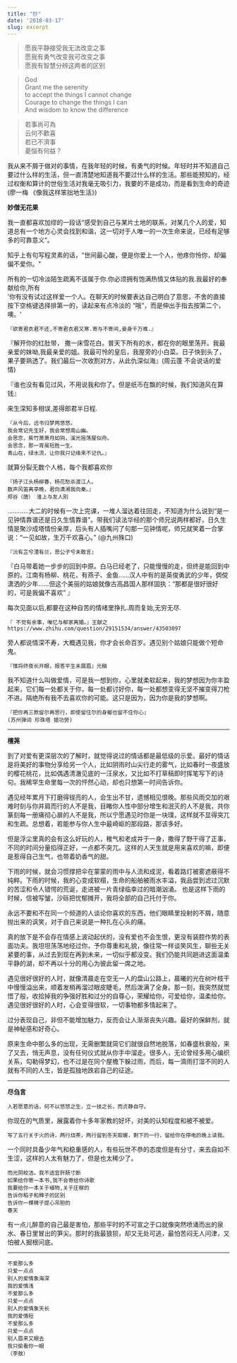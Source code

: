 ```yaml
---
title: "抄"
date: '2018-03-17'
slug: excerpt
---
```



> 愿我平静接受我无法改变之事  
 愿我有勇气改变我可改变之事   
 愿我有智慧分辨这两者的区别  

>God  
Grant me the serenity  
to accept the things I cannot change   
Courage to change the things I can   
And wisdom to know the difference  


>若事尚可為  
云何不歡喜  
若已不濟事  
憂惱有何益？

我从来不屑于做对的事情，在我年轻的时候，有勇气的时候。年轻时并不知道自己要过什么样的生活，但一直清楚地知道我不要过什么样的生活。那些能预知的，经过权衡和算计的世俗生活对我毫无吸引力，我要的不是成功，而是看到生命的奇迹(廖一梅 《像我这样笨拙地生活》)


__妙僧无花果__


我一直都喜欢加缪的一段话“感受到自己与某片土地的联系，对某几个人的爱，知道总有一个地方心灵会找到和谐，这一切对于人唯一的一次生命来说，已经有足够多的可靠意义”。 

知乎上有句写程灵素的话，“世间最心酸，便是你爱上一个人，他疼你怜你，却偏偏不爱你。"

所有的一切冷淡陌生疏离不该属于你.你必须拥有饱满热情又体贴的我.我最好的奉献给你,所有  
'你有没有试过这样爱一个人。在聊天的时候要表达自己明白了意思，不舍的直接按下空格键选择排第一的，读起来有点冷淡的 “哦”，而是伸出手指去按第二个，噢。'


	『欲寄君衣君不还,不寄君衣君又寒.寄与不寄间,妾身千万难.』

『解开你的红肚带， 撒一床雪花白。普天下所有的水，都在你的眼里荡开。我最亲爱的妹呦,我最亲爱的姐。我最可怜的皇后，我屋旁的小白菜。日子快到头了，果子要熟透了。我们最后一次收割对方，从此仇深似海』(周云蓬 不会说话的爱情)

『谁也没有看见过风，不用说我和你了。但是纸币在飘的时候，我们知道风在算钱』


来生深知多相误,差得郎君半日程. 

	『从今后，远书归梦两悠悠。
	我会常记先生好，我会常想南山幽。
	会思念，紫竹萧萧月如钩，溪光摇荡屋似舟。
	会思念，那一宵虽短胜一生。
	青山在，绿水流，让你我只记缘来不记仇。』

就算分裂无数个人格，每个我都喜欢你

	『扬子江头杨柳春，杨花愁杀渡江人。
	数声风笛离亭晚，君向潇湘我向秦。』
	郑谷（唐） 淮上与友人别

…………大二的时候有一次上完课，一堆人溜达着往回走，不知道为什么说到“是一见钟情靠谱还是日久生情靠谱”。带我们读法华经的那个师兄说两样都好，日久生情是聚沙成塔情份亲厚，后头有人插嘴问了句那一见钟情呢，师兄就笑着一合掌说：“一见如故，生万千欢喜心。” (@九州殊口)

	『沅有芷兮澧有兰，思公子兮未敢言』

『白马带着她一步步的回到中原。白马已经老了，只能慢慢的走，但终是能回到中原的。江南有杨柳、桃花，有燕子、金鱼……汉人中有的是英俊勇武的少年，倜傥潇洒的少年……但这个美丽的姑娘就像古高昌国人那样固执：“那都是很好很好的，可是我偏不喜欢” 』

每次见面以后,都要在这种自苦的情绪里挣扎.周而复始,无穷无尽.

	『 不觉有余事，唯忆与郗家离婚。』王献之
	https://www.zhihu.com/question/29151534/answer/43503097


旁人都说情深不寿，大概遇见我，你才会长命百岁。遇见别个姑娘只能做个短命鬼。

	『惟将终夜长开眼，报答平生未展眉』元稹


我不知道什么叫做爱情，可是我一想到你，心里就柔软起来，我的梦想因为你丰盈起来，它们每一处都关于你，每一处都讨好你，每一处都想变得无坚不摧变得刀枪不进。隔绝所有我不去喜欢你的可能。这只是因为，因为你是我的梦想啊。

	『把你再三款留尔再思行，即使留住尔的身躯也留不住你心』 
	(苏州弹词 珍珠塔 搶功勞)

---------------
__檀荛__

到了对爱有更深层次的了解时，就觉得说过的情话都是最低级的示爱。最好的情话是将美好的事物分享给另一个人，比如阴雨时山尖行走的雾气，比如春时一夜盛放的樱花桃花，比如偶遇清澈见底的一汪泉水，又比如不打草稿即时挥笔写下的诗句。我稀罕生命里每一次的怦然心动，却也只想第一时间告诉你。

遇见经年累月下打磨得锃亮的人，会生出不甘，遗憾相见恨晚。那些风雨交加的艰难时刻与你并肩而行的人不是我，目睹你人性中部分增生和泯灭的人不是我，共你篆刻每一册痛彻心扉的人不是我，所以宁愿遇见时你是一块璞，这样就不显得突兀和生疏。总想着，若能参与你人生中最崎岖的那段路，那该多好。

但是浮尘里真的会有这么好玩的人，稚气和老成并于一身，撒得了野干得了正事，不同的时间分量掐得正好，一点都不突兀。这样的人天生就是用来喜欢的嘛，即便是惹得自己生气，也带着奶香气的甜。

下雨的时候，就会习惯撑把伞在蒙蒙的雨中与人流和成泥，看着路灯被雾遮蔽得不纯粹。下雨的时候，我的心变成软榻，生命的船舶被雨水丰溢，我品尝到滤过沉默的苦涩和令人错愕的荒诞，走进被一片青绿临幸过的暗潮汹涌。
也是这样下雨的时候，信被写皱，沙砾把忧郁摊开，我将全部的自己托付于你。 

永远不要和不在同一个频道的人谈论你喜欢的东西，他们眼睛里投射的不屑，随意抛出来的讽笑，对于自己来说是一种扎在心头的痛。 

真的放下是不会存在情感上波动起伏的，没有爱也不会生恨，更没有装腔作势的表面功夫。我坦坦荡荡地经过你，予你尊重和礼貌，像往常一样谈笑风生，聊些无关紧要的事，从过去到现在再到未来，一切似乎都没变。我们仍能共同趟进这面温柔平静的湖，却不再以十分的用心为彼此留一席之地。 

遇见很好很好的人时，就像清晨走在空无一人的盘山公路上，晨曦的光在树叶枝干中慢慢溢出来，顺着发梢再溜过眼皮睫毛，然后泼满了全身。那一刻，我突然就觉悟了般，收拾掉我的争强好胜和过分的自尊心，荣耀给你，可爱给你，温柔给你。遇见很好很好的人时，心会变得很软，一切事物都多情起来了。 

过分表现自己，非但不能增加魅力，反而会让人渐渐丧失兴趣。最好的保鲜剂，就是神秘感和好奇心。 

原来生命中那么多的出现，无需删繁就简它们就很自然地脱落，如春盛秋衰般，来了又去，悄无声息，没有任何仪式就从你手中溜走。很多人，无论曾经多用心编织关系，勾勒得梦幻，也不过是在同个屋檐下躲过雨，而后，每一滴雨打湿不同的人就有不同的人生，皆是孤独地跌宕自己的征途。 

---------------
__尽刍言__


	人若愿意的话，何不以悠悠之生，立一技之长，而贞静自守。

你现在的气质里，展露着你十多年家教的好坏，对美的认知程度和被不被爱。

	写了五行关于火的诗，两行烧茶，两行留到冬天取暖，剩下的一行，留给你在停电的晚上读我。

一个同时具备少年气和稳重感的人，有些玩世不恭的态度但是有分寸，来去自如不生涩，这样的人太有魅力了，但是也太稀少了。

	而光阴皎洁。我不适宜肝肠寸断 
	如果给你寄一本书,我不会寄给你诗歌 
	我要给你一本关于植物,关于庄稼的 
	告诉你稻子和稗子的区别
	告诉你一棵稗子提心吊胆的
	春天

有一点儿醉意的自己最是害怕，那些平时的不可宣之于口就像突然喷涌而出的泉水、春日里冒出的笋尖。那时的我最狼狈，却又无处可逃，最怕苦闷无人问津，又怕被人掘根问底。

---------------

	不爱那么多  
	只爱一点点  
	别人的爱情象海深  
	我的爱情浅  
	不爱那么多  
	只爱一点点  
	别人的爱情象天长  
	我的爱情短  
	不爱那么多  
	只爱一点点  
	别人眉来又眼去  
	我只偷看你一眼  
	（李敖）
